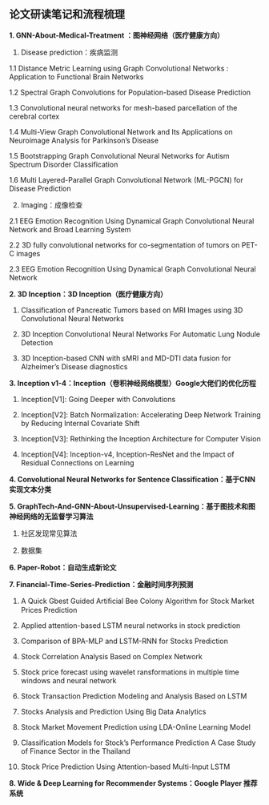 ## 论文研读笔记和流程梳理

**1. GNN-About-Medical-Treatment ：图神经网络（医疗健康方向）**

1. Disease prediction：疾病监测

1.1 Distance Metric Learning using Graph Convolutional Networks : Application to Functional Brain Networks

1.2 Spectral Graph Convolutions for Population-based Disease Prediction

1.3 Convolutional neural networks for mesh-based parcellation of the cerebral cortex

1.4 Multi-View Graph Convolutional Network and Its Applications on Neuroimage Analysis for Parkinson’s Disease

1.5 Bootstrapping Graph Convolutional Neural Networks for Autism Spectrum Disorder Classification

1.6 Multi Layered-Parallel Graph Convolutional Network (ML-PGCN) for Disease Prediction

2. Imaging：成像检查

2.1 EEG Emotion Recognition Using Dynamical Graph Convolutional Neural Network and Broad Learning System

2.2 3D fully convolutional networks for co-segmentation of tumors on PET-C images

2.3 EEG Emotion Recognition Using Dynamical Graph Convolutional Neural Network

**2. 3D Inception：3D Inception（医疗健康方向）**

1. Classification of Pancreatic Tumors based on MRI Images using 3D Convolutional Neural Networks

2. 3D Inception Convolutional Neural Networks For Automatic Lung Nodule Detection

3. 3D Inception-based CNN with sMRI and MD-DTI data fusion for Alzheimer’s Disease diagnostics

**3. Inception v1-4：Inception（卷积神经网络模型）Google大佬们的优化历程**

1. Inception[V1]: Going Deeper with Convolutions

2. Inception[V2]: Batch Normalization: Accelerating Deep Network Training by Reducing Internal Covariate Shift

3. Inception[V3]: Rethinking the Inception Architecture for Computer Vision

4. Inception[V4]: Inception-v4, Inception-ResNet and the Impact of Residual Connections on Learning

**4. Convolutional Neural Networks for Sentence Classification：基于CNN实现文本分类**


**5. GraphTech-And-GNN-About-Unsupervised-Learning：基于图技术和图神经网络的无监督学习算法**

1. 社区发现常见算法

2. 数据集

**6. Paper-Robot：自动生成新论文**


**7. Financial-Time-Series-Prediction：金融时间序列预测**

1. A Quick Gbest Guided Artiﬁcial Bee Colony Algorithm for Stock Market Prices Prediction

2. Applied attention-based LSTM neural networks in stock prediction

3. Comparison of BPA-MLP and LSTM-RNN for Stocks Prediction

4. Stock Correlation Analysis Based on Complex Network

5. Stock price forecast using wavelet ransformations in multiple time windows and neural network

6. Stock Transaction Prediction Modeling and Analysis Based on LSTM

7. Stocks Analysis and Prediction Using Big Data Analytics

8. Stock Market Movement Prediction using LDA-Online Learning Model

9. Classification Models for Stock’s Performance Prediction A Case Study of Finance Sector in the Thailand

10. Stock Price Prediction Using Attention-based Multi-Input LSTM

**8. Wide & Deep Learning for Recommender Systems：Google Player 推荐系统**


